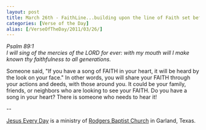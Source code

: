 ```yaml
---
layout: post
title: March 26th - FaithLine...building upon the line of Faith set before
categories: [Verse of the Day]
alias: [/VerseOfTheDay/2011/03/26/]
---
```


_Psalm 89:1  
I will sing of the mercies of the LORD for ever: with my mouth will
I make known thy faithfulness to all generations._

Someone said, "If you have a song of FAITH in your heart, it will
be heard by the look on your face." In other words, you will share
your FAITH through your actions and deeds, with those around you. It
could be your family, friends, or neighbors who are looking to see
your FAITH. Do you have a song in your heart? There is someone who
needs to hear it!

 --

<a href=http://jesuseveryday.net>Jesus Every Day</a> is a ministry of <a href=http://rodgersbaptist.net>Rodgers Baptist Church</a> in Garland, Texas.
